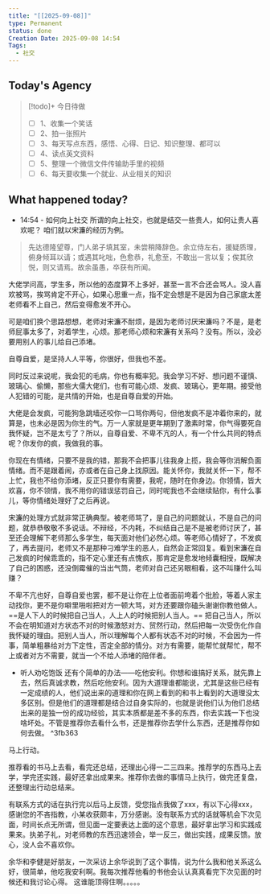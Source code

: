 ```yaml
---
title: "[[2025-09-08]]"
type: Permanent
status: done
Creation Date: 2025-09-08 14:54
Tags:
  - 社交
---
```

## Today's Agency
> [!todo]+ 今日待做
> - [ ] 1、收集一个笑话
> - [ ] 2、拍一张照片
> - [ ] 3、每天写点东西，感悟、心得、日记、知识整理、都可以
> - [ ] 4、读点英文资料
> - [ ] 5、整理一个微信文件传输助手里的视频
> - [ ] 6、每天要收集一个就业、从业相关的知识

## What happened today?
- 14:54 - 如何向上社交
所谓的向上社交，也就是结交一些贵人，如何让贵人喜欢呢？
咱们就以宋濂的经历为例。
>先达德隆望尊，门人弟子填其室，未尝稍降辞色。余立侍左右，援疑质理，俯身倾耳以请；或遇其叱咄，色愈恭，礼愈至，不敢出一言以复；俟其欣悦，则又请焉。故余虽愚，卒获有所闻。

大佬学问高，学生多，所以他的态度算不上多好，甚至一言不合还会骂人。没人喜欢被骂，挨骂肯定不开心，如果心思重一点，指不定会想是不是因为自己家底太差老师看不上自己，然后变得愈发不开心。

可是咱们换个思路想想，老师对宋濂不耐烦，是因为老师讨厌宋濂吗？不是，是老师屁事太多了，对着学生，心烦。那老师心烦和宋濂有关系吗？没有。所以，没必要用别人的事儿给自己添堵。

自尊自爱，是坚持人人平等，你很好，但我也不差。

同时反过来说呢，我会犯的毛病，你也有概率犯。我会学习不好、想问题不谨慎、玻璃心、偷懒，那些大儒大佬们，也有可能心烦、发疯、玻璃心，更年期。接受他人犯错的可能，是共情的开始，也是自尊自爱的开始。

大佬是会发疯，可能狗急跳墙还咬你一口骂你两句，但他发疯不是冲着你来的，就算是，也未必是因为你生的气。万一人家就是更年期到了激素时常，你气得要死自我怀疑，岂不是太亏了？所以，自尊自爱、不卑不亢的人，有一个什么共同的特点呢？你发你的疯，我做我的事。

你现在有情绪，只要不是我的错，那我不会把事儿往我身上揽，我会等你消解负面情绪。而不是跟着闹，亦或者在自己身上找原因。能关怀你，我就关怀一下，帮不上忙，我也不给你添堵，反正只要你有需要，我呢，随时在你身边。你领情，皆大欢喜，你不领情，我不用你的错误惩罚自己，同时呢我也不会继续贴你，有什么事儿，等你情绪处理好了之后再说。

宋濂的处理方式就非常正确典型。被老师骂了，是自己的问题就认，不是自己的问题，就恭恭敬敬不多说话。不辩经，不内耗，不纠结自己是不是被老师讨厌了，甚至还会理解下老师那么多学生，每天面对他们必然心烦。等老师心情好了，不发疯了，再去提问，老师又不是那种刁难学生的恶人，自然会正常回复。看到宋濂在自己发疯的时候乖乖的，指不定心里还有点愧疚，那肯定是愈发地倾囊相授，既解决了自己的困惑，还没倒霉催的当出气筒，老师对自己还另眼相看，这不叫赚什么叫赚？

不卑不亢也好，自尊自爱也罢，都不是让你在上位者面前垮着个批脸，等着人家主动找你，更不是你噼里啪啦把对方一顿大骂，对方还要跟你磕头谢谢你教他做人。
==是人下人的时候把自己当人，人上人的时候把别人当人。==
把自己当人，所以不会在明知道对方状态不对的时候激怒对方、贸然行动，然后把每一次受伤化作自我怀疑的理由。把别人当人，所以理解每个人都有状态不对的时候，不会因为一件事，简单粗暴给对方下定性，否定全部的情分。对方有需要，能帮忙就帮忙，帮不上或者对方不需要，就当一个不给人添堵的陪伴者。

- 听人劝吃饱饭
还有个简单的办法——吃他安利。你想和谁搞好关系，就先靠上去，然后真诚求教，然后吃他安利。因为大道理谁都能说，尤其是这些已经有一定成绩的人，他们说出来的道理和你在网上看到的和书上看到的大道理没太多区别。但是他们的道理都是结合过自身实际的，也就是说他们认为他们总结出来的是独一份的成功经验，其实本质都是差不多的东西，你去实践一下也没啥坏处。不管是推荐你去看什么书，还是推荐你去学什么东西，还是推荐你如何去做。 ^3fb363

马上行动。

推荐看的书马上去看，看完还总结，还理出心得一二三四来。推荐学的东西马上去学，学完还实践，最好还拿出成果来。推荐你去做的事情马上执行，做完还复盘，还整理出行动总结来。

有联系方式的话在执行完以后马上反馈，受您指点我做了xxx，有以下心得xxx，感谢您的不吝指教，小某收获颇丰，万分感谢。没有联系方式的话就等机会下次见面，时间长点无所谓，但见面一定要表达上面的这个意思，最好拿出学习和实践成果来。执弟子礼，对老师教的东西迅速领会，举一反三，做出实践，成果反馈。放心，没人会不喜欢你。

余华和李健是好朋友，一次采访上余华说到了这个事情，说为什么我和他关系这么好，很简单，他吃我安利啊。我每次推荐他看的书他会认认真真看完下次见面的时候还和我讨论心得。
这谁能顶得住啊。。。。。